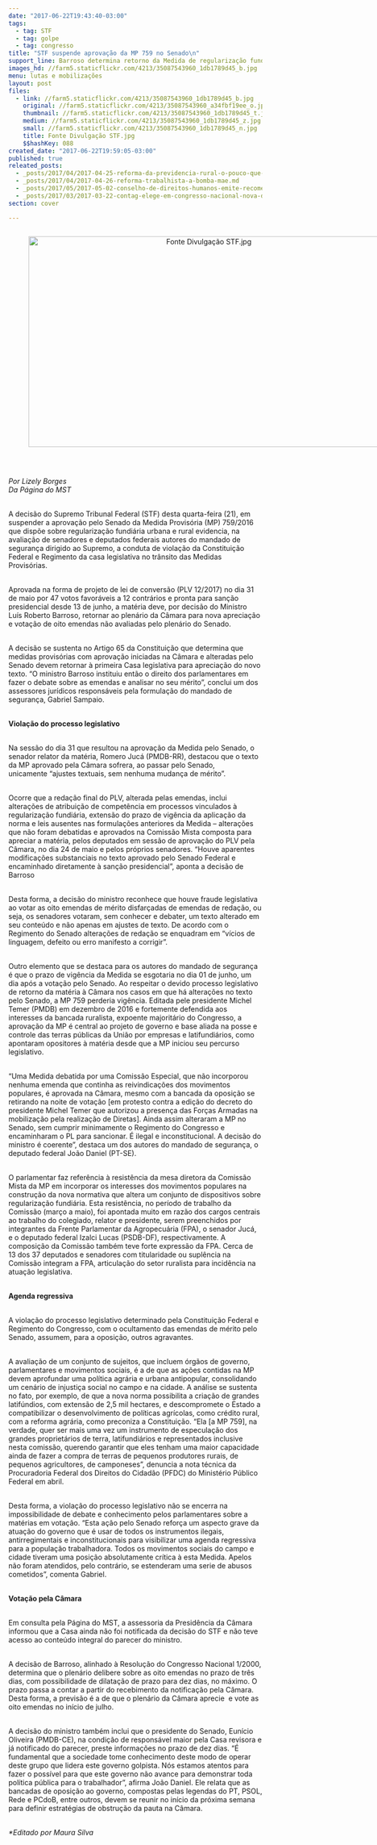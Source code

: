 ```yaml
---
date: "2017-06-22T19:43:40-03:00"
tags:
  - tag: STF
  - tag: golpe
  - tag: congresso
title: "STF suspende aprovação da MP 759 no Senado\n"
support_line: Barroso determina retorno da Medida de regularização fundiária à Câmara.
images_hd: //farm5.staticflickr.com/4213/35087543960_1db1789d45_b.jpg
menu: lutas e mobilizações
layout: post
files:
  - link: //farm5.staticflickr.com/4213/35087543960_1db1789d45_b.jpg
    original: //farm5.staticflickr.com/4213/35087543960_a34fbf19ee_o.jpg
    thumbnail: //farm5.staticflickr.com/4213/35087543960_1db1789d45_t.jpg
    medium: //farm5.staticflickr.com/4213/35087543960_1db1789d45_z.jpg
    small: //farm5.staticflickr.com/4213/35087543960_1db1789d45_n.jpg
    title: Fonte Divulgação STF.jpg
    $$hashKey: 088
created_date: "2017-06-22T19:59:05-03:00"
published: true
releated_posts:
  - _posts/2017/04/2017-04-25-reforma-da-previdencia-rural-o-pouco-que-mudou-nada-mudou.md
  - _posts/2017/04/2017-04-26-reforma-trabalhista-a-bomba-mae.md
  - _posts/2017/05/2017-05-02-conselho-de-direitos-humanos-emite-recomendacao-pela-suspensao-da-mp-759.md
  - _posts/2017/03/2017-03-22-contag-elege-em-congresso-nacional-nova-diretoria-para-periodo-de-defesa-da-democracia-dos-trabalhadores-e-da-agricultura-familiar.md
section: cover

---
```

<div style="text-align:center">
<figure class="image" style="display:inline-block"><img alt="Fonte Divulgação STF.jpg" height="418" src="//farm5.staticflickr.com/4213/35087543960_1db1789d45_b.jpg" width="700" />
<figcaption></figcaption>
</figure>
</div>

<p>&nbsp;</p>

<p><em>Por Lizely Borges<br />
Da P&aacute;gina do MST&nbsp;</em></p>

<p><br />
A decis&atilde;o do Supremo Tribunal Federal (STF) desta quarta-feira (21), em suspender a aprova&ccedil;&atilde;o pelo Senado da Medida Provis&oacute;ria (MP) 759/2016 que disp&otilde;e sobre regulariza&ccedil;&atilde;o fundi&aacute;ria urbana e rural evidencia, na avalia&ccedil;&atilde;o de senadores e deputados federais autores do mandado de seguran&ccedil;a dirigido ao Supremo, a conduta de viola&ccedil;&atilde;o da Constitui&ccedil;&atilde;o Federal e Regimento da casa legislativa no tr&acirc;nsito das Medidas Provis&oacute;rias.</p>

<p><br />
Aprovada na forma de projeto de lei de convers&atilde;o (PLV 12/2017) no dia 31 de maio por 47 votos favor&aacute;veis a 12 contr&aacute;rios e pronta para san&ccedil;&atilde;o presidencial desde 13 de junho, a mat&eacute;ria deve, por decis&atilde;o do Ministro Lu&iacute;s Roberto Barroso, retornar ao plen&aacute;rio da C&acirc;mara para nova aprecia&ccedil;&atilde;o e vota&ccedil;&atilde;o de oito emendas n&atilde;o avaliadas pelo plen&aacute;rio do Senado.&nbsp;</p>

<p><br />
A decis&atilde;o se sustenta no Artigo 65 da Constitui&ccedil;&atilde;o que determina que medidas provis&oacute;rias com aprova&ccedil;&atilde;o iniciadas na C&acirc;mara e alteradas pelo Senado devem retornar &agrave; primeira Casa legislativa para aprecia&ccedil;&atilde;o do novo texto. &ldquo;O ministro Barroso instituiu ent&atilde;o o direito dos parlamentares em fazer o debate sobre as emendas e analisar no seu m&eacute;rito&rdquo;, conclui um dos assessores jur&iacute;dicos respons&aacute;veis pela formula&ccedil;&atilde;o do mandado de seguran&ccedil;a, Gabriel Sampaio.</p>

<p><br />
<strong>Viola&ccedil;&atilde;o do processo legislativo</strong></p>

<p><br />
Na sess&atilde;o do dia 31 que resultou na aprova&ccedil;&atilde;o da Medida pelo Senado, o senador relator da mat&eacute;ria, Romero Juc&aacute; (PMDB-RR), destacou que o texto da MP aprovado&nbsp;pela C&acirc;mara sofrera, ao passar pelo Senado, unicamente&nbsp;&ldquo;ajustes textuais, sem nenhuma mudan&ccedil;a de m&eacute;rito&rdquo;.</p>

<p><br />
Ocorre que a reda&ccedil;&atilde;o final do PLV, alterada pelas emendas, inclui altera&ccedil;&otilde;es de atribui&ccedil;&atilde;o de compet&ecirc;ncia em processos vinculados &agrave; regulariza&ccedil;&atilde;o fundi&aacute;ria, extens&atilde;o do prazo de vig&ecirc;ncia da aplica&ccedil;&atilde;o da norma e leis ausentes nas formula&ccedil;&otilde;es anteriores da Medida &ndash; altera&ccedil;&otilde;es que n&atilde;o foram debatidas e aprovados na Comiss&atilde;o Mista composta para apreciar a mat&eacute;ria, pelos deputados em sess&atilde;o de aprova&ccedil;&atilde;o do PLV pela C&acirc;mara, no dia 24 de maio e pelos pr&oacute;prios senadores. &ldquo;Houve aparentes modifica&ccedil;&otilde;es substanciais no texto aprovado pelo Senado Federal e encaminhado diretamente &agrave; san&ccedil;&atilde;o presidencial&rdquo;, aponta a decis&atilde;o de Barroso</p>

<p><br />
Desta forma, a decis&atilde;o do ministro reconhece que houve fraude legislativa ao votar as oito emendas de m&eacute;rito disfar&ccedil;adas de emendas de reda&ccedil;&atilde;o, ou seja, os senadores votaram, sem conhecer e debater, um texto alterado em seu conte&uacute;do e n&atilde;o apenas em ajustes de texto. De acordo com o Regimento do Senado altera&ccedil;&otilde;es de reda&ccedil;&atilde;o se enquadram em &ldquo;v&iacute;cios de linguagem, defeito ou erro manifesto a corrigir&rdquo;.</p>

<p><br />
Outro elemento que se destaca para os autores do mandado de seguran&ccedil;a &eacute; que o prazo de vig&ecirc;ncia da Medida se esgotaria no dia 01 de junho, um dia ap&oacute;s a vota&ccedil;&atilde;o pelo Senado. Ao respeitar o devido processo legislativo de retorno da mat&eacute;ria &agrave; C&acirc;mara nos casos em que h&aacute; altera&ccedil;&otilde;es no texto pelo Senado, a MP 759 perderia vig&ecirc;ncia. Editada pele presidente Michel Temer (PMDB) em dezembro de 2016 e fortemente defendida aos interesses da bancada ruralista, expoente majorit&aacute;rio do Congresso, a aprova&ccedil;&atilde;o da MP &eacute; central ao projeto de governo e base aliada na posse e controle das terras p&uacute;blicas da Uni&atilde;o por empresas e latifundi&aacute;rios, como apontaram opositores &agrave; mat&eacute;ria desde que a MP iniciou seu percurso legislativo.&nbsp;</p>

<p><br />
&ldquo;Uma Medida debatida por uma Comiss&atilde;o Especial, que n&atilde;o incorporou nenhuma emenda que continha as reivindica&ccedil;&otilde;es dos movimentos populares, &eacute; aprovada na C&acirc;mara, mesmo com a bancada da oposi&ccedil;&atilde;o se retirando na noite de vota&ccedil;&atilde;o [em protesto contra a edi&ccedil;&atilde;o do decreto do presidente Michel Temer que autorizou a presen&ccedil;a das For&ccedil;as Armadas na mobiliza&ccedil;&atilde;o pela realiza&ccedil;&atilde;o de Diretas]. Ainda assim alteraram a MP no Senado, sem cumprir minimamente o Regimento do Congresso e encaminharam o PL para sancionar. &Eacute; ilegal e inconstitucional. A decis&atilde;o do ministro &eacute; coerente&rdquo;, destaca um dos autores do mandado de seguran&ccedil;a, o deputado federal Jo&atilde;o Daniel (PT-SE).&nbsp;</p>

<p><br />
O parlamentar faz refer&ecirc;ncia &agrave; resist&ecirc;ncia da mesa diretora da Comiss&atilde;o Mista da MP em incorporar os interesses dos movimentos populares na constru&ccedil;&atilde;o da nova normativa que altera um conjunto de dispositivos sobre regulariza&ccedil;&atilde;o fundi&aacute;ria. Esta resist&ecirc;ncia, no per&iacute;odo de trabalho da Comiss&atilde;o (mar&ccedil;o a maio), foi apontada muito em raz&atilde;o dos cargos centrais ao trabalho do colegiado, relator e presidente, serem preenchidos por integrantes da Frente Parlamentar da Agropecu&aacute;ria (FPA), o senador Juc&aacute;, e o deputado federal Izalci Lucas (PSDB-DF), respectivamente. A composi&ccedil;&atilde;o da Comiss&atilde;o tamb&eacute;m teve forte express&atilde;o da FPA. Cerca de 13 dos 37 deputados e senadores com titularidade ou supl&ecirc;ncia na Comiss&atilde;o integram a FPA, articula&ccedil;&atilde;o do setor ruralista para incid&ecirc;ncia na atua&ccedil;&atilde;o legislativa.</p>

<p><br />
<strong>Agenda regressiva</strong></p>

<p><br />
A viola&ccedil;&atilde;o do processo legislativo determinado pela Constitui&ccedil;&atilde;o Federal e Regimento do Congresso, com o ocultamento das emendas de m&eacute;rito pelo Senado, assumem, para a oposi&ccedil;&atilde;o, outros agravantes.&nbsp;</p>

<p><br />
A avalia&ccedil;&atilde;o de um conjunto de sujeitos, que incluem &oacute;rg&atilde;os de governo, parlamentares e movimentos sociais, &eacute; a de que as a&ccedil;&otilde;es contidas na MP devem aprofundar uma pol&iacute;tica agr&aacute;ria e urbana antipopular, consolidando um cen&aacute;rio de injusti&ccedil;a social no campo e na cidade. A an&aacute;lise se sustenta no fato, por exemplo, de que a nova norma possibilita a cria&ccedil;&atilde;o de grandes latif&uacute;ndios, com extens&atilde;o de 2,5 mil hectares, e descompromete o Estado a compatibilizar o desenvolvimento de pol&iacute;ticas agr&iacute;colas, como cr&eacute;dito rural, com a reforma agr&aacute;ria, como preconiza a Constitui&ccedil;&atilde;o. &ldquo;Ela [a MP 759], na verdade, quer ser mais uma vez um instrumento de especula&ccedil;&atilde;o dos grandes propriet&aacute;rios de terra, latifundi&aacute;rios e representados inclusive nesta comiss&atilde;o, querendo garantir que eles tenham uma maior capacidade ainda de fazer a compra de terras de pequenos produtores rurais, de pequenos agricultores, de camponeses&rdquo;, denuncia a nota t&eacute;cnica da Procuradoria Federal dos Direitos do Cidad&atilde;o (PFDC) do Minist&eacute;rio P&uacute;blico Federal em abril.</p>

<p><br />
Desta forma, a viola&ccedil;&atilde;o do processo legislativo n&atilde;o se encerra na impossibilidade de debate e conhecimento pelos parlamentares sobre a mat&eacute;rias em vota&ccedil;&atilde;o. &ldquo;Esta a&ccedil;&atilde;o pelo Senado refor&ccedil;a um aspecto grave da atua&ccedil;&atilde;o do governo que &eacute; usar de todos os instrumentos ilegais, antirregimentais e inconstitucionais para visibilizar uma agenda regressiva para a popula&ccedil;&atilde;o trabalhadora. Todos os movimentos sociais do campo e cidade tiveram uma posi&ccedil;&atilde;o absolutamente cr&iacute;tica &agrave; esta Medida. Apelos n&atilde;o foram atendidos, pelo contr&aacute;rio, se estenderam uma serie de abusos cometidos&rdquo;, comenta Gabriel.</p>

<p><br />
<strong>Vota&ccedil;&atilde;o pela C&acirc;mara</strong></p>

<p><br />
Em consulta pela P&aacute;gina do MST, a assessoria da Presid&ecirc;ncia da C&acirc;mara informou que a Casa ainda n&atilde;o foi notificada da decis&atilde;o do STF e n&atilde;o teve acesso ao conte&uacute;do integral do parecer do ministro.&nbsp;</p>

<p><br />
A decis&atilde;o de Barroso, alinhado &agrave; Resolu&ccedil;&atilde;o do Congresso Nacional 1/2000, determina que o plen&aacute;rio delibere sobre as oito emendas no prazo de tr&ecirc;s dias, com possibilidade de dilata&ccedil;&atilde;o de prazo para dez dias, no m&aacute;ximo. O prazo passa a contar a partir do recebimento da notifica&ccedil;&atilde;o pela C&acirc;mara. Desta forma, a previs&atilde;o &eacute; a de que o plen&aacute;rio da C&acirc;mara aprecie &nbsp;e vote as oito emendas no in&iacute;cio de julho.</p>

<p><br />
A decis&atilde;o do ministro tamb&eacute;m inclui que o presidente do Senado, Eun&iacute;cio Oliveira (PMDB-CE), na condi&ccedil;&atilde;o de respons&aacute;vel maior pela Casa revisora e j&aacute; notificado do parecer, preste informa&ccedil;&otilde;es no prazo de dez dias. &ldquo;&Eacute; fundamental que a sociedade tome conhecimento deste modo de operar deste grupo que lidera este governo golpista. N&oacute;s estamos atentos para fazer o poss&iacute;vel para que este governo n&atilde;o avance para demonstrar toda pol&iacute;tica p&uacute;blica para o trabalhador&rdquo;, afirma Jo&atilde;o Daniel. Ele relata que as bancadas de oposi&ccedil;&atilde;o ao governo, compostas pelas legendas do PT, PSOL, Rede e PCdoB, entre outros, devem se reunir no in&iacute;cio da pr&oacute;xima semana para definir estrat&eacute;gias de obstru&ccedil;&atilde;o da pauta na C&acirc;mara.<br />
&nbsp;</p>

<p><em>*Editado por Maura Silva&nbsp;</em></p>
